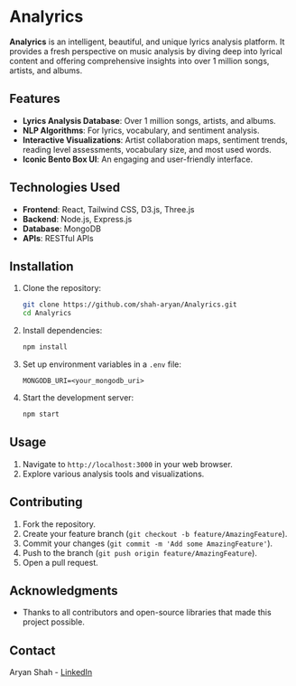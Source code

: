 # Analyrics

**Analyrics** is an intelligent, beautiful, and unique lyrics analysis platform. It provides a fresh perspective on music analysis by diving deep into lyrical content and offering comprehensive insights into over 1 million songs, artists, and albums.

## Features

- **Lyrics Analysis Database**: Over 1 million songs, artists, and albums.
- **NLP Algorithms**: For lyrics, vocabulary, and sentiment analysis.
- **Interactive Visualizations**: Artist collaboration maps, sentiment trends, reading level assessments, vocabulary size, and most used words.
- **Iconic Bento Box UI**: An engaging and user-friendly interface.

## Technologies Used

- **Frontend**: React, Tailwind CSS, D3.js, Three.js
- **Backend**: Node.js, Express.js
- **Database**: MongoDB
- **APIs**: RESTful APIs

## Installation

1. Clone the repository:
    ```bash
    git clone https://github.com/shah-aryan/Analyrics.git
    cd Analyrics
    ```
2. Install dependencies:
    ```bash
    npm install
    ```
3. Set up environment variables in a `.env` file:
    ```plaintext
    MONGODB_URI=<your_mongodb_uri>
    ```
4. Start the development server:
    ```bash
    npm start
    ```

## Usage

1. Navigate to `http://localhost:3000` in your web browser.
2. Explore various analysis tools and visualizations.

## Contributing

1. Fork the repository.
2. Create your feature branch (`git checkout -b feature/AmazingFeature`).
3. Commit your changes (`git commit -m 'Add some AmazingFeature'`).
4. Push to the branch (`git push origin feature/AmazingFeature`).
5. Open a pull request.

## Acknowledgments

- Thanks to all contributors and open-source libraries that made this project possible.

## Contact

Aryan Shah - [LinkedIn](https://www.linkedin.com/in/aryanshah1/)
